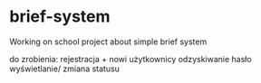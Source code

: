 # brief-system
Working on school project about simple brief system

do zrobienia:
rejestracja + nowi użytkownicy
odzyskiwanie hasło
wyświetlanie/ zmiana statusu
